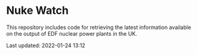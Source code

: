 # Nuke Watch

This repository includes code for retrieving the latest information available on the output of EDF nuclear power plants in the UK.

Last updated: 2022-01-24 13:12